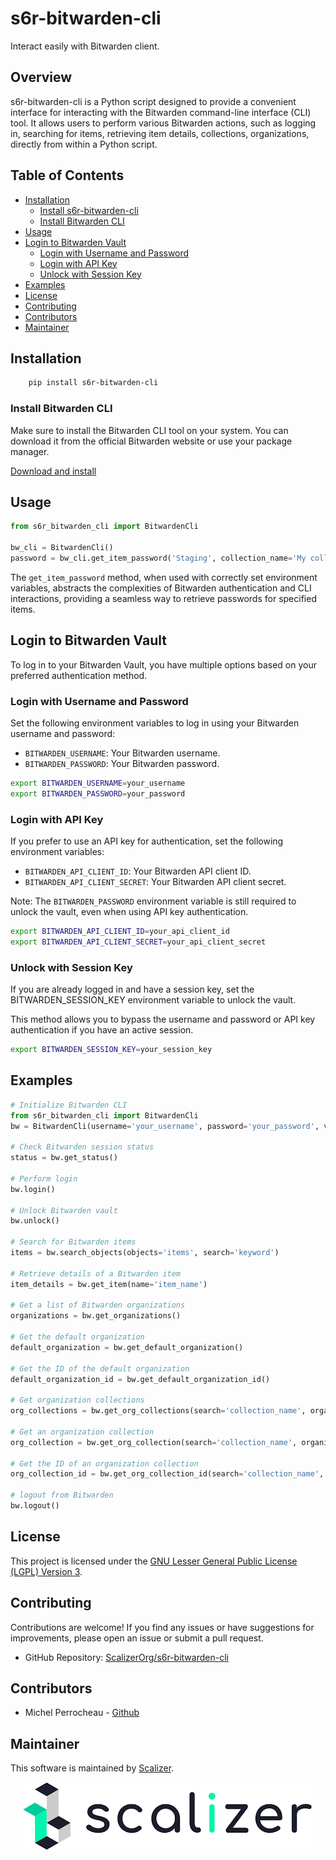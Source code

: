 # s6r-bitwarden-cli

Interact easily with Bitwarden client.

## Overview

s6r-bitwarden-cli is a Python script designed to provide a convenient interface for interacting with the
Bitwarden command-line interface (CLI) tool. It allows users to perform various Bitwarden actions, such as logging in,
searching for items, retrieving item details, collections, organizations, directly from within a Python script.


## Table of Contents

- [Installation](#installation)
    - [Install s6r-bitwarden-cli](#install-s6r-bitwarden-cli)
    - [Install Bitwarden CLI](#install-bitwarden-cli)
- [Usage](#usage)
- [Login to Bitwarden Vault](#login-to-bitwarden-vault)
    - [Login with Username and Password](#login-with-username-and-password)
    - [Login with API Key](#login-with-api-key)
    - [Unlock with Session Key](#unlock-with-session-key)
- [Examples](#examples)
- [License](#license)
- [Contributing](#contributing)
- [Contributors](#contributors)
- [Maintainer](#maintainer)




## Installation

```bash
    pip install s6r-bitwarden-cli
```

### Install Bitwarden CLI

Make sure to install the Bitwarden CLI tool on your system. 
You can download it from the official Bitwarden website or use your package manager.

[Download and install](https://bitwarden.com/help/cli/#download-and-install)


## Usage

```python
from s6r_bitwarden_cli import BitwardenCli

bw_cli = BitwardenCli()
password = bw_cli.get_item_password('Staging', collection_name='My collection')
```

The `get_item_password` method, when used with correctly set environment variables, abstracts the complexities of
Bitwarden authentication and CLI interactions, providing a seamless way to retrieve passwords for specified items.

## Login to Bitwarden Vault

To log in to your Bitwarden Vault, you have multiple options based on your preferred authentication method.

### Login with Username and Password

Set the following environment variables to log in using your Bitwarden username and password:

- `BITWARDEN_USERNAME`: Your Bitwarden username.
- `BITWARDEN_PASSWORD`: Your Bitwarden password.

```bash
export BITWARDEN_USERNAME=your_username
export BITWARDEN_PASSWORD=your_password
```

### Login with API Key

If you prefer to use an API key for authentication, set the following environment variables:

- `BITWARDEN_API_CLIENT_ID`: Your Bitwarden API client ID.
- `BITWARDEN_API_CLIENT_SECRET`: Your Bitwarden API client secret.

Note: The `BITWARDEN_PASSWORD` environment variable is still required to unlock the vault, even when using API key
authentication.

```bash
export BITWARDEN_API_CLIENT_ID=your_api_client_id
export BITWARDEN_API_CLIENT_SECRET=your_api_client_secret
```

### Unlock with Session Key

If you are already logged in and have a session key, 
set the BITWARDEN_SESSION_KEY environment variable to unlock the vault.

This method allows you to bypass the username and password or API key authentication if you have an active session.

```bash
export BITWARDEN_SESSION_KEY=your_session_key
```

## Examples
```python
# Initialize Bitwarden CLI
from s6r_bitwarden_cli import BitwardenCli
bw = BitwardenCli(username='your_username', password='your_password', verbose=True)

# Check Bitwarden session status
status = bw.get_status()

# Perform login
bw.login()

# Unlock Bitwarden vault
bw.unlock()

# Search for Bitwarden items
items = bw.search_objects(objects='items', search='keyword')

# Retrieve details of a Bitwarden item
item_details = bw.get_item(name='item_name')

# Get a list of Bitwarden organizations
organizations = bw.get_organizations()

# Get the default organization
default_organization = bw.get_default_organization()

# Get the ID of the default organization
default_organization_id = bw.get_default_organization_id()

# Get organization collections
org_collections = bw.get_org_collections(search='collection_name', organization_id='organization_id')

# Get an organization collection
org_collection = bw.get_org_collection(search='collection_name', organization_id='organization_id')

# Get the ID of an organization collection
org_collection_id = bw.get_org_collection_id(search='collection_name', organization_id='organization_id')

# logout from Bitwarden
bw.logout()
```

## License

This project is licensed under the [GNU Lesser General Public License (LGPL) Version 3](https://www.gnu.org/licenses/lgpl-3.0.html).


## Contributing

Contributions are welcome! If you find any issues or have suggestions for improvements,
please open an issue or submit a pull request.

- GitHub Repository: [ScalizerOrg/s6r-bitwarden-cli](https://github.com/ScalizerOrg/s6r-bitwarden-cli)

## Contributors

* Michel Perrocheau - [Github](https://github.com/myrrkel)


## Maintainer

This software is maintained by [Scalizer](https://www.scalizer.fr).


<div style="text-align: center;">

[![Scaliser](./logo_scalizer.png)](https://www.scalizer.fr)

</div>